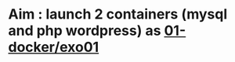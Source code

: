 # Aim : launch 2 containers (mysql and php wordpress) as [01-docker/exo01](01-docker/exo01/01-mysql.sh)
